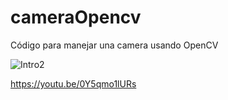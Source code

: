 # cameraOpencv
Código para manejar una camera usando OpenCV

![Intro2](https://github.com/Paul-Ortiz/cameraOpencv/assets/6437490/581e568f-df35-4a8d-9339-1d3b7f1a2446)

https://youtu.be/0Y5qmo1lURs



